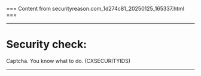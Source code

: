 === Content from securityreason.com_1d274c81_20250125_165337.html ===


---

# Security check:

Captcha. You know what to do. (CXSECURITYIDS)

---


